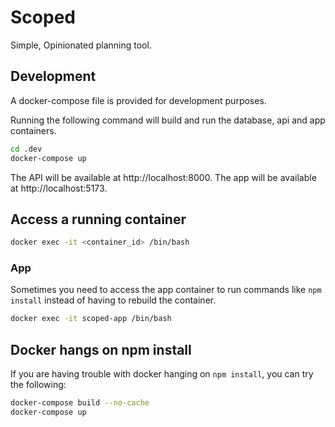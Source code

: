 # Scoped
Simple, Opinionated planning tool.

## Development
A docker-compose file is provided for development purposes.

Running the following command will build and run the database, api and app containers.
``` bash
cd .dev
docker-compose up
```

The API will be available at http://localhost:8000.
The app will be available at http://localhost:5173.


## Access a running container
``` bash
docker exec -it <container_id> /bin/bash
```

### App
Sometimes you need to access the app container to run commands like `npm install` instead of having to rebuild the container.
``` bash
docker exec -it scoped-app /bin/bash
```


## Docker hangs on npm install
If you are having trouble with docker hanging on `npm install`, you can try the following:
``` bash
docker-compose build --no-cache
docker-compose up
```

